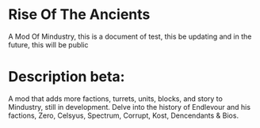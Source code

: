 # Rise Of The Ancients
A Mod Of Mindustry, this is a document of test, this be updating and in the future, this will be public

# Description beta: 

A mod that adds more factions, turrets, units, blocks, and story to Mindustry, still in development.
Delve into the history of Endlevour and his factions, Zero, Celsyus, Spectrum, Corrupt, Kost, Dencendants & Bios.
